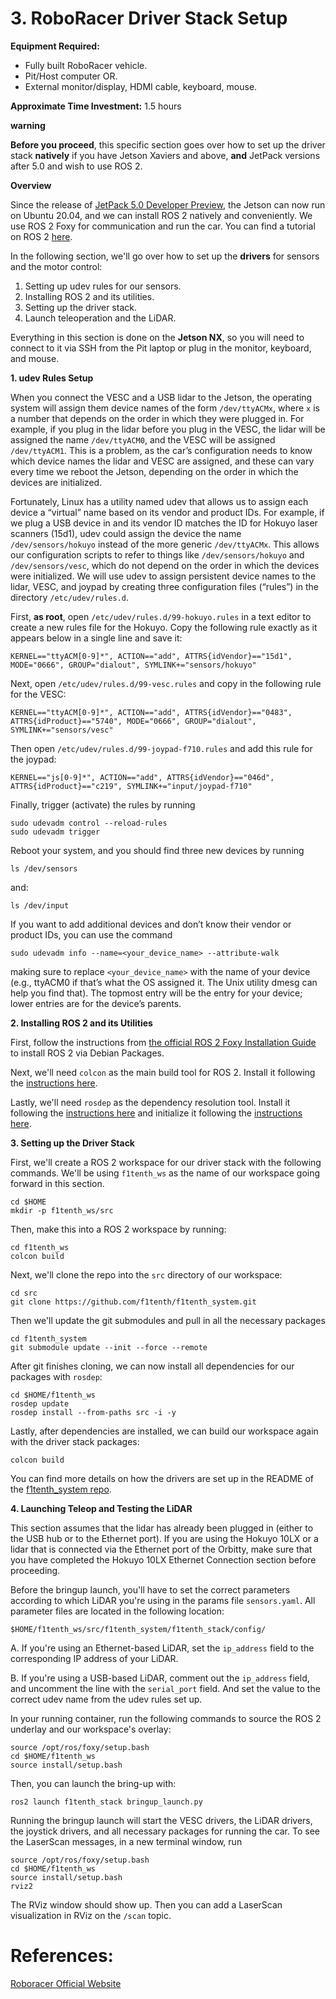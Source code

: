 # 3. RoboRacer Driver Stack Setup

**Equipment Required:**
- Fully built RoboRacer  vehicle.
- Pit/Host computer OR.
- External monitor/display, HDMI cable, keyboard, mouse.

**Approximate Time Investment:** 1.5 hours

**warning**

**Before you proceed**, this specific section goes over how to set up the driver stack **natively** if you have Jetson Xaviers and above, **and** JetPack versions after 5.0 and wish to use ROS 2.

**Overview**

Since the release of [JetPack 5.0 Developer Preview](https://developer.nvidia.com/embedded/jetpack-sdk-501dp), the Jetson can now run on Ubuntu 20.04, and we can install ROS 2 natively and conveniently.
We use ROS 2 Foxy for communication and run the car. You can find a tutorial on ROS 2 [here](https://docs.ros.org/en/foxy/Tutorials.html).

In the following section, we'll go over how to set up the **drivers** for sensors and the motor control:

1. Setting up udev rules for our sensors.
2. Installing ROS 2 and its utilities.
3. Setting up the driver stack.
4. Launch teleoperation and the LiDAR.

Everything in this section is done on the **Jetson NX**, so you will need to connect to it via SSH from the Pit laptop or plug in the monitor, keyboard, and mouse.

**1. udev Rules Setup**

When you connect the VESC and a USB lidar to the Jetson, the operating system will assign them device names of the form ``/dev/ttyACMx``, where ``x`` is a number that depends on the order in which they were plugged in. For example, if you plug in the lidar before you plug in the VESC, the lidar will be assigned the name ``/dev/ttyACM0``, and the VESC will be assigned ``/dev/ttyACM1``. This is a problem, as the car’s configuration needs to know which device names the lidar and VESC are assigned, and these can vary every time we reboot the Jetson, depending on the order in which the devices are initialized.

Fortunately, Linux has a utility named udev that allows us to assign each device a “virtual” name based on its vendor and product IDs. For example, if we plug a USB device in and its vendor ID matches the ID for Hokuyo laser scanners (15d1), udev could assign the device the name ``/dev/sensors/hokuyo`` instead of the more generic ``/dev/ttyACMx``. This allows our configuration scripts to refer to things like ``/dev/sensors/hokuyo`` and ``/dev/sensors/vesc``, which do not depend on the order in which the devices were initialized. We will use udev to assign persistent device names to the lidar, VESC, and joypad by creating three configuration files (“rules”) in the directory ``/etc/udev/rules.d``.

First, **as root**, open ``/etc/udev/rules.d/99-hokuyo.rules`` in a text editor to create a new rules file for the Hokuyo. Copy the following rule exactly as it appears below in a single line and save it:


	KERNEL=="ttyACM[0-9]*", ACTION=="add", ATTRS{idVendor}=="15d1", MODE="0666", GROUP="dialout", SYMLINK+="sensors/hokuyo"

Next, open ``/etc/udev/rules.d/99-vesc.rules`` and copy in the following rule for the VESC:


	KERNEL=="ttyACM[0-9]*", ACTION=="add", ATTRS{idVendor}=="0483", ATTRS{idProduct}=="5740", MODE="0666", GROUP="dialout", SYMLINK+="sensors/vesc"

Then open ``/etc/udev/rules.d/99-joypad-f710.rules`` and add this rule for the joypad:


	KERNEL=="js[0-9]*", ACTION=="add", ATTRS{idVendor}=="046d", ATTRS{idProduct}=="c219", SYMLINK+="input/joypad-f710"

Finally, trigger (activate) the rules by running


	sudo udevadm control --reload-rules
	sudo udevadm trigger

Reboot your system, and you should find three new devices by running


	ls /dev/sensors

and:


	ls /dev/input

If you want to add additional devices and don’t know their vendor or product IDs, you can use the command


	sudo udevadm info --name=<your_device_name> --attribute-walk

making sure to replace ``<your_device_name>`` with the name of your device (e.g., ttyACM0 if that’s what the OS assigned it. The Unix utility dmesg can help you find that). The topmost entry will be the entry for your device; lower entries are for the device’s parents.

**2. Installing ROS 2 and its Utilities**

First, follow the instructions from [the official ROS 2 Foxy Installation Guide](https://docs.ros.org/en/foxy/Installation/Ubuntu-Install-Debians.html) to install ROS 2 via Debian Packages.

Next, we'll need ``colcon`` as the main build tool for ROS 2. Install it following the [instructions here](https://docs.ros.org/en/foxy/Tutorials/Beginner-Client-Libraries/Colcon-Tutorial.html).

Lastly, we'll need ``rosdep`` as the dependency resolution tool. Install it following the [instructions here](https://docs.ros.org/en/foxy/How-To-Guides/Building-a-Custom-Debian-Package.html#install-dependencies) and initialize it following the [instructions here](https://docs.ros.org/en/foxy/How-To-Guides/Building-a-Custom-Debian-Package.html#install-dependencies).

**3. Setting up the Driver Stack**

First, we'll create a ROS 2 workspace for our driver stack with the following commands. We'll be using ``f1tenth_ws`` as the name of our workspace going forward in this section.


	cd $HOME
	mkdir -p f1tenth_ws/src

Then, make this into a ROS 2 workspace by running:


	cd f1tenth_ws
	colcon build

Next, we'll clone the repo into the ``src`` directory of our workspace:


	cd src
	git clone https://github.com/f1tenth/f1tenth_system.git

Then we'll update the git submodules and pull in all the necessary packages


	cd f1tenth_system
	git submodule update --init --force --remote

After git finishes cloning, we can now install all dependencies for our packages with ``rosdep``:

	cd $HOME/f1tenth_ws
	rosdep update
	rosdep install --from-paths src -i -y

Lastly, after dependencies are installed, we can build our workspace again with the driver stack packages:

	colcon build

You can find more details on how the drivers are set up in the README of the [f1tenth_system repo](https://github.com/Mohamed-Elgouhary/f1tenth_system.git).


**4. Launching Teleop and Testing the LiDAR**

This section assumes that the lidar has already been plugged in (either to the USB hub or to the Ethernet port). If you are using the Hokuyo 10LX or a lidar that is connected via the Ethernet port of the Orbitty, make sure that you have completed the Hokuyo 10LX Ethernet Connection section before proceeding.

Before the bringup launch, you'll have to set the correct parameters according to which LiDAR you're using in the params file ``sensors.yaml``. All parameter files are located in the following location:


	$HOME/f1tenth_ws/src/f1tenth_system/f1tenth_stack/config/

A. If you're using an Ethernet-based LiDAR, set the ``ip_address`` field to the corresponding IP address of your LiDAR.

B. If you're using a USB-based LiDAR, comment out the ``ip_address`` field, and uncomment the line with the ``serial_port`` field. And set the value to the correct udev name from the udev rules set up.

In your running container, run the following commands to source the ROS 2 underlay and our workspace's overlay:


	source /opt/ros/foxy/setup.bash
	cd $HOME/f1tenth_ws
	source install/setup.bash

Then, you can launch the bring-up with:


	ros2 launch f1tenth_stack bringup_launch.py

Running the bringup launch will start the VESC drivers, the LiDAR drivers, the joystick drivers, and all necessary packages for running the car. To see the LaserScan messages, in a new terminal window, run


	source /opt/ros/foxy/setup.bash
	cd $HOME/f1tenth_ws
	source install/setup.bash
	rviz2

The RViz window should show up. Then you can add a LaserScan visualization in RViz on the ``/scan`` topic.

# References:
[Roboracer Official Website](https://roboracer.ai/)

